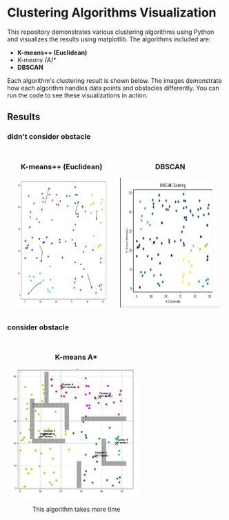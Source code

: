 # Clustering Algorithms Visualization

This repository demonstrates various clustering algorithms using Python and visualizes the results using matplotlib. The algorithms included are:

- **K-means++ (Euclidean)**
- **K-means (A*)**
- **DBSCAN**

Each algorithm's clustering result is shown below. The images demonstrate how each algorithm handles data points and obstacles differently. You can run the code to see these visualizations in action.


## Results
### didn't consider obstacle
<div style="display: flex; justify-content: space-between;">
  
  <div style="text-align: center; margin: 10px;">
    <h3>K-means++ (Euclidean)</h3>
    <img src="result/k_means_plus_plus.png" alt="K-means Euclidean" height= "300" width="300">
  </div>


  <div style="text-align: center; margin: 10px;">
    <h3>DBSCAN</h3>
    <img src="result/dbscan.png" alt="DBSCAN" height= "300" width="300">
  </div>

</div>


### consider obstacle


<div style="display: flex; justify-content: space-between;">
  
  <div style="text-align: center; margin: 10px;">
    <h3>K-means A*</h3>
    <img src="result/a_star_k_means.png" alt="K-means Manhattan" height= "300" width="300">
     <p>This algorithm takes more time</p>
  </div>

</div>